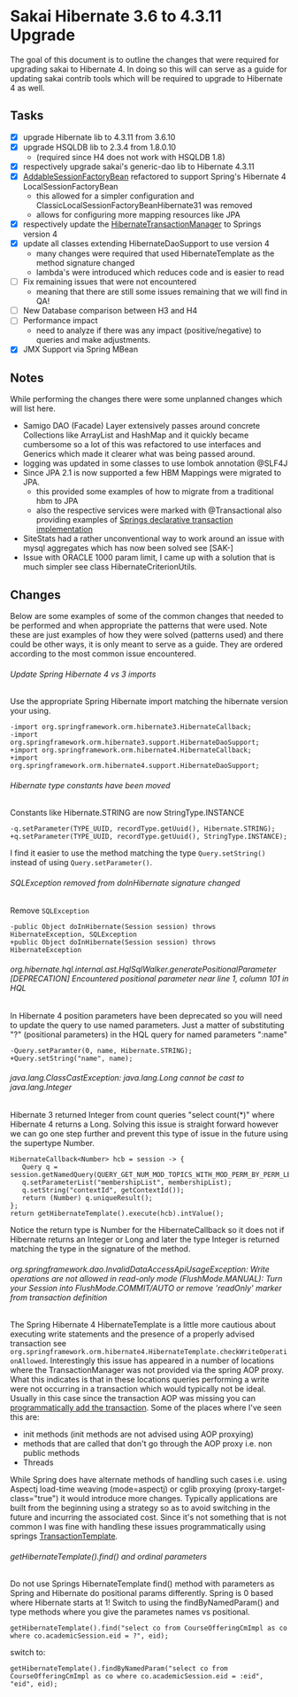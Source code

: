 # Sakai Hibernate 3.6 to 4.3.11 Upgrade
The goal of this document is to outline the changes that were required for upgrading sakai to Hibernate 4.
In doing so this will can serve as a guide for updating sakai contrib tools which will be required to upgrade to Hibernate 4 as well.

## Tasks
- [X] upgrade Hibernate lib to 4.3.11 from 3.6.10
- [X] upgrade HSQLDB lib to 2.3.4 from 1.8.0.10
  - (required since H4 does not work with HSQLDB 1.8)
- [X] respectively upgrade sakai's generic-dao lib to Hibernate 4.3.11
- [X] [AddableSessionFactoryBean](kernel/kernel-private/src/main/java/org/sakaiproject/springframework/orm/hibernate/AddableSessionFactoryBean.java) refactored to support Spring's Hibernate 4 LocalSessionFactoryBean
  - this allowed for a simpler configuration and ClassicLocalSessionFactoryBeanHibernate31 was removed
  - allows for configuring more mapping resources like JPA
- [X] respectively update the [HibernateTransactionManager](kernel/kernel-component/src/main/webapp/WEB-INF/db-components.xml) to Springs version 4
- [X] update all classes extending HibernateDaoSupport to use version 4
  - many changes were required that used HibernateTemplate as the method signature changed
  - lambda's were introduced which reduces code and is easier to read
- [ ] Fix remaining issues that were not encountered
  - meaning that there are still some issues remaining that we will find in QA!
- [ ] New Database comparison between H3 and H4
- [ ] Performance impact
  - need to analyze if there was any impact (positive/negative) to queries and make adjustments.
- [X] JMX Support via Spring MBean

## Notes
While performing the changes there were some unplanned changes which will list here.
- Samigo DAO (Facade) Layer extensively passes around concrete Collections like ArrayList and HashMap and it quickly became cumbersome so a lot of this was refactored to use interfaces and Generics which made it clearer what was being passed around.
- logging was updated in some classes to use lombok annotation @SLF4J
- Since JPA 2.1 is now supported a few HBM Mappings were migrated to JPA.
  - this provided some examples of how to migrate from a traditional hbm to JPA
  - also the respective services were marked with @Transactional also providing examples of [Springs declarative transaction implementation](http://docs.spring.io/spring/docs/current/spring-framework-reference/html/transaction.html#transaction-declarative)
- SiteStats had a rather unconventional way to work around an issue with mysql aggregates which has now been solved see [SAK-]
- Issue with ORACLE 1000 param limit, I came up with a solution that is much simpler see class HibernateCriterionUtils. 

## Changes
Below are some examples of some of the common changes that needed to be performed and when appropriate the patterns that were used.
Note these are just examples of how they were solved (patterns used) and there could be other ways, it is only meant to serve as a guide.
They are ordered according to the most common issue encountered. 

###### Update Spring Hibernate 4 vs 3 imports
Use the appropriate Spring Hibernate import matching the hibernate version your using.
```
-import org.springframework.orm.hibernate3.HibernateCallback;
-import org.springframework.orm.hibernate3.support.HibernateDaoSupport;
+import org.springframework.orm.hibernate4.HibernateCallback;
+import org.springframework.orm.hibernate4.support.HibernateDaoSupport;
```

###### Hibernate type constants have been moved 
Constants like Hibernate.STRING are now StringType.INSTANCE
```
-q.setParameter(TYPE_UUID, recordType.getUuid(), Hibernate.STRING);
+q.setParameter(TYPE_UUID, recordType.getUuid(), StringType.INSTANCE);
```
I find it easier to use the method matching the type `Query.setString()` instead of using `Query.setParameter()`.

###### SQLException removed from doInHibernate signature changed
Remove `SQLException`
```
-public Object doInHibernate(Session session) throws HibernateException, SQLException
+public Object doInHibernate(Session session) throws HibernateException
```

###### org.hibernate.hql.internal.ast.HqlSqlWalker.generatePositionalParameter [DEPRECATION] Encountered positional parameter near line 1, column 101 in HQL
In Hibernate 4 position parameters have been deprecated so you will need to update the query to use named parameters.
Just a matter of substituting "?" (positional parameters) in the HQL query for named parameters ":name"
```
-Query.setParamter(0, name, Hibernate.STRING);
+Query.setString("name", name);
```

###### java.lang.ClassCastException: java.lang.Long cannot be cast to java.lang.Integer
Hibernate 3 returned Integer from count queries "select count(*)" where Hibernate 4 returns a Long.
Solving this issue is straight forward however we can go one step further and prevent this type of issue in the future using the supertype Number.
```
HibernateCallback<Number> hcb = session -> {
   Query q = session.getNamedQuery(QUERY_GET_NUM_MOD_TOPICS_WITH_MOD_PERM_BY_PERM_LEVEL);
   q.setParameterList("membershipList", membershipList);
   q.setString("contextId", getContextId());
   return (Number) q.uniqueResult();
};
return getHibernateTemplate().execute(hcb).intValue();
```
Notice the return type is Number for the HibernateCallback so it does not if Hibernate returns an Integer or Long and later the type Integer is returned matching the type in the signature of the method.

###### org.springframework.dao.InvalidDataAccessApiUsageException: Write operations are not allowed in read-only mode (FlushMode.MANUAL): Turn your Session into FlushMode.COMMIT/AUTO or remove 'readOnly' marker from transaction definition
The Spring Hibernate 4 HibernateTemplate is a little more cautious about executing write statements and the presence of a properly advised transaction see `org.springframework.orm.hibernate4.HibernateTemplate.checkWriteOperationAllowed`.
Interestingly this issue has appeared in a number of locations where the TransactionManager was not provided via the spring AOP proxy. What this indicates is that in these locations queries performing a write were not occurring in a transaction which would typically not be ideal.
Usually in this case since the transaction AOP was missing you can [programmatically add the transaction](http://docs.spring.io/spring/docs/current/spring-framework-reference/html/transaction.html#transaction-programmatic).
Some of the places where I've seen this are:
 - init methods (init methods are not advised using AOP proxying)
 - methods that are called that don't go through the AOP proxy i.e. non public methods
 - Threads

While Spring does have alternate methods of handling such cases i.e. using Aspectj load-time weaving (mode=aspectj) or cglib proxying (proxy-target-class="true") it would introduce more changes. Typically applications are built from the beginning using a strategy so as to avoid switching in the future and incurring the associated cost. Since it's not something that is not common I was fine with handling these issues programmatically using springs [TransactionTemplate](http://docs.spring.io/spring/docs/current/spring-framework-reference/html/transaction.html#transaction-programmatic).  

###### getHibernateTemplate().find() and ordinal parameters ######
Do not use Springs HibernateTemplate find() method with parameters as Spring and Hibernate do positional params differently.
Spring is 0 based where Hibernate starts at 1!
Switch to using the findByNamedParam() and type methods where you give the parametes names vs positional.

`getHibernateTemplate().find("select co from CourseOfferingCmImpl as co where co.academicSession.eid = ?", eid);`

switch to:

`getHibernateTemplate().findByNamedParam("select co from CourseOfferingCmImpl as co where co.academicSession.eid = :eid", "eid", eid);`
